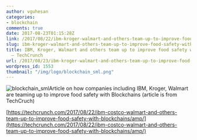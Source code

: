 ```yaml
---
author: vguhesan
categories:
- blockchain
comments: true
date: 2017-08-23T01:15:28Z
link: /2017/08/22/ibm-kroger-walmart-and-others-team-up-to-improve-food-safety-with-blockchains-techcrunch/
slug: ibm-kroger-walmart-and-others-team-up-to-improve-food-safety-with-blockchains-techcrunch
title: IBM, Kroger, Walmart and others team up to improve food safety with blockchains
  – TechCrunch
url: /2017/08/23/ibm-kroger-walmart-and-others-team-up-to-improve-food-safety-with-blockchains-techcrunch/
wordpress_id: 1553
thumbnail: "/img/logo/blockchain_sml.png"
---
```


![blockchain_sml](/img/2017/01/blockchain_sml.png)Article on how companies including IBM, Kroger, Walmart are teaming up to improve food safety with Blockchains (article is from TechCruch)

[https://techcrunch.com/2017/08/22/ibm-costco-walmart-and-others-team-up-to-improve-food-safety-with-blockchains/amp/](https://techcrunch.com/2017/08/22/ibm-costco-walmart-and-others-team-up-to-improve-food-safety-with-blockchains/amp/)
